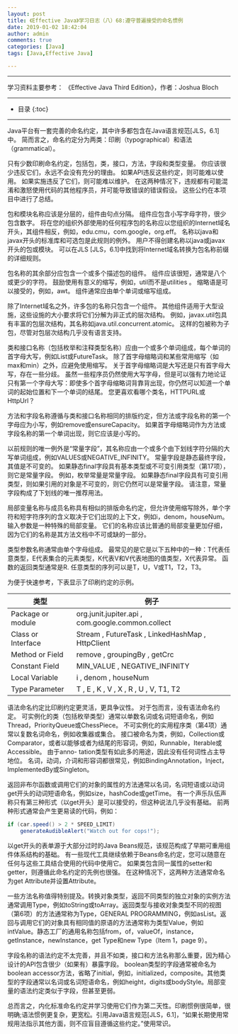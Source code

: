 ```yaml
---
layout: post
title: 《Effective Java》学习日志（八）68:遵守普遍接受的命名惯例
date: 2019-01-02 18:42:04
author: admin
comments: true
categories: [Java]
tags: [Java,Effective Java]

---
```



<!-- more -->

------

学习资料主要参考： 《Effective Java Third Edition》，作者：Joshua Bloch

------




* 目录
{:toc}

------

Java平台有一套完善的命名约定，其中许多都包含在Java语言规范[JLS，6.1]中。 简而言之，命名约定分为两类：印刷（typographical）和语法（grammatical）。

只有少数印刷命名约定，包括包，类，接口，方法，字段和类型变量。 你应该很少违反它们，永远不会没有充分的理由。 如果API违反这些约定，则可能难以使用。 如果实施违反了它们，则可能难以维护。 在这两种情况下，违规都有可能混淆和激怒使用代码的其他程序员，并可能导致错误的错误假设。 这些公约在本项目中进行了总结。

包和模块名称应该是分层的，组件由句点分隔。 组件应包含小写字母字符，很少包含数字。 将在您的组织外部使用的任何程序包的名称应以您组织的Internet域名开头，其组件相反，例如，edu.cmu，com.google，org.eff。 名称以java和javax开头的标准库和可选包是此规则的例外。 用户不得创建名称以java或javax开头的包或模块。 可以在JLS [JLS，6.1]中找到将Internet域名转换为包名称前缀的详细规则。

包名称的其余部分应包含一个或多个描述包的组件。 组件应该很短，通常是八个或更少的字符。 鼓励使用有意义的缩写，例如，util而不是utilities 。 缩略语是可以接受的，例如，awt。 组件通常应由单个单词或缩写组成。

除了Internet域名之外，许多包的名称只包含一个组件。 其他组件适用于大型设施，这些设施的大小要求将它们分解为非正式的层次结构。 例如，javax.util包具有丰富的包层次结构，其名称如java.util.concurrent.atomic。 这样的包被称为子包，尽管对包层次结构几乎没有语言支持。

类和接口名称（包括枚举和注释类型名称）应由一个或多个单词组成，每个单词的首字母大写，例如List或FutureTask。 除了首字母缩略词和某些常用缩写（如max和min）之外，应避免使用缩写。 关于首字母缩略词是大写还是只有首字母大写，存在一些分歧。 虽然一些程序员仍然使用大写字母，但是可以强有力地论证只有第一个字母大写：即使多个首字母缩略词背靠背出现，你仍然可以知道一个单词的起始位置和下一个单词的结尾。 您更喜欢看哪个类名，HTTPURL或HttpUrl？

方法和字段名称遵循与类和接口名称相同的排版约定，但方法或字段名称的第一个字母应为小写，例如remove或ensureCapacity。 如果首字母缩略词作为方法或字段名称的第一个单词出现，则它应该是小写的。

以前规则的唯一例外是“常量字段”，其名称应由一个或多个由下划线字符分隔的大写单词组成，例如VALUES或NEGATIVE_INFINITY。 常量字段是静态最终字段，其值是不可变的。 如果静态final字段具有基本类型或不可变引用类型（第17项），则它是常量字段。 例如，枚举常量是常量字段。 如果静态final字段具有可变引用类型，则如果引用的对象是不可变的，则它仍然可以是常量字段。 请注意，常量字段构成了下划线的唯一推荐用法。

局部变量名称与成员名称具有相似的排版命名约定，但允许使用缩写除外，单个字符和短字符序列的含义取决于它们出现的上下文，例如i，denom，houseNum。 输入参数是一种特殊的局部变量。 它们的名称应该比普通的局部变量更加仔细，因为它们的名称是其方法文档中不可或缺的一部分。

类型参数名称通常由单个字母组成。 最常见的是它是以下五种中的一种：T代表任意类型，E代表集合的元素类型，K代表V和V代表地图的值类型，X代表异常。 函数的返回类型通常是R. 任意类型的序列可以是T，U，V或T1，T2，T3。

为便于快速参考，下表显示了印刷约定的示例。

| 类型               | 例子                                              |
| ------------------ | ------------------------------------------------- |
| Package or module  | org.junit.jupiter.api , com.google.common.collect |
| Class or Interface | Stream , FutureTask , LinkedHashMap , HttpClient  |
| Method or Field    | remove , groupingBy , getCrc                      |
| Constant Field     | MIN_VALUE , NEGATIVE_INFINITY                     |
| Local Variable     | i , denom , houseNum                              |
| Type Parameter     | T , E , K , V , X , R , U , V, T1, T2             |

语法命名约定比印刷约定更灵活，更具争议性。 对于包而言，没有语法命名约定。 可实例化的类（包括枚举类型）通常以单数名词或名词短语命名，例如Thread，PriorityQueue或ChessPiece。 不可实例化的实用程序类（第4项）通常以复数名词命名，例如收集器或集合。 接口被命名为类，例如，Collection或Comparator，或者以能够或者为结尾的形容词，例如，Runnable，Iterable或Accessible。 由于anno- tation类型有如此多的用途，因此没有任何词性占主导地位。 名词，动词，介词和形容词都很常见，例如BindingAnnotation，Inject，ImplementedBy或Singleton。

返回非布尔函数或调用它们的对象的属性的方法通常以名词，名词短语或以动词get开头的动词短语命名，例如size，hashCode或getTime。 有一个声乐队伍声称只有第三种形式（以get开头）是可以接受的，但这种说法几乎没有基础。 前两种形式通常会产生更易读的代码，例如：

```java
if (car.speed() > 2 * SPEED_LIMIT)
	generateAudibleAlert("Watch out for cops!");
```

以get开头的表单源于大部分过时的Java Beans规范，该规范构成了早期可重用组件体系结构的基础。 有一些现代工具继续依赖于Beans命名约定，您可以随意在任何与这些工具结合使用的代码中使用它。 如果类包含同一属性的setter和getter，则遵循此命名约定的先例也很强。 在这种情况下，这两种方法通常命名为get Attribute并设置Attribute。

一些方法名称值得特别提及。转换对象类型，返回不同类型的独立对象的实例方法通常调用Type，例如toString或toArray。返回类型与接收对象类型不同的视图（第6项）的方法通常称为Type，GENERAL PROGRAMMING，例如asList。返回与调用它们的对象具有相同值的原语的方法通常称为类型Value，例如intValue。静态工厂的通用名称包括from，of，valueOf，instance，getInstance，newInstance，get Type和new Type（Item 1，page 9）。

字段名称的语法约定不太完善，并且不如类，接口和方法名称那么重要，因为精心设计的API包含很少（如果有）暴露字段。 boolean类型的字段通常被命名为boolean accessor方法，省略了initial，例如，initialized，composite。其他类型的字段通常以名词或名词短语命名，例如height，digits或bodyStyle。局部变量的语法约定类似于字段，但甚至更弱。

总而言之，内化标准命名约定并学习使用它们作为第二天性。印刷惯例很简单，很明确;语法惯例更复杂，更宽松。引用Java语言规范[JLS，6.1]，“如果长期使用常规用法指示其他方面，则不应盲目遵循这些约定。”使用常识。

